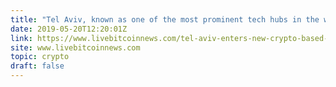 ```yaml
---
title: "Tel Aviv, known as one of the most prominent tech hubs in the world has announced that it will be running a new blockchain and cryptocurrency project designed to boost its growing economy."
date: 2019-05-20T12:20:01Z
link: https://www.livebitcoinnews.com/tel-aviv-enters-new-crypto-based-pilot-program/?utm_medium=RSS&utm_source=hune
site: www.livebitcoinnews.com
topic: crypto
draft: false
---
```

